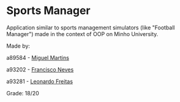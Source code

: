 # Sports Manager

Application similar to sports management simulators (like "Football Manager") made in the context of OOP on Minho University.

Made by:

a89584 - [Miguel Martins](https://github.com/Zyveth)

a93202 - [Francisco Neves](https://github.com/franl08)

a93281 - [Leonardo Freitas](https://github.com/Leonardo1924)

Grade: 18/20
